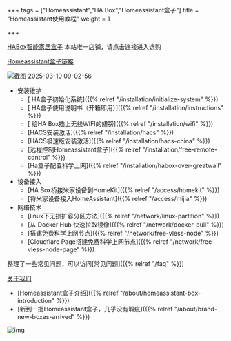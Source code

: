 +++
tags = ["Homeassistant","HA Box","Homeassistant盒子"]
title = "Homeassistant使用教程"
weight = 1

+++

[HABox智能家居盒子](https://www.goofish.com/personal?userId=2209420746666) 本站唯一店铺，请点击连接进入选购

[Homeassistant盒子链接](https://www.goofish.com/item?id=868904979582&categoryId=50023914)

![截图 2025-03-10 09-02-56](https://pic.456766.xyz/20250310092729679.png)



- 安装维护
  - [ HA盒子初始化系统]({{% relref "/installation/initialize-system" %}})
  - [ HA盒子使用说明书（开箱即用）]({{% relref "/installation/instructions" %}})
  - [ 给HA Box插上无线WIFI的翅膀]({{% relref "/installation/wifi" %}})
  - [HACS安装激活]({{% relref "/installation/hacs" %}})
  - [HACS极速版安装激活]({{% relref "/installation/hacs-china" %}})
  - [远程控制Homeassistant盒子]({{% relref "/installation/free-remote-control" %}})
  - [Ha盒子配置科学上网]({{% relref "/installation/habox-over-greatwall" %}})
- 设备接入
  - [HA Box桥接米家设备到HomeKit]({{% relref "/access/homekit" %}})
  - [将米家设备接入HomeAssistant]({{% relref "/access/mijia" %}})
- 网络技术
  - [linux下无损扩容分区方法]({{% relref "/network/linux-partition" %}})
  - [从 Docker Hub 快速拉取镜像]({{% relref "/network/docker-pull" %}})
  - [搭建免费科学上网节点]({{% relref "/network/free-vless-node" %}})
  - [Cloudflare Page搭建免费科学上网节点]({{% relref "/network/free-vless-node-page" %}})

整理了一些常见问题，可以访问[常见问题]({{% relref "/faq" %}})

[关于我们](https://www.ha-box.xyz/about/index.html)

- [Homeassistant盒子介绍]({{% relref "/about/homeassistant-box-introduction" %}})
- [新到一批Homeassistant盒子，几乎没有瑕疵]({{% relref "/about/brand-new-boxes-arrived" %}})



![img](https://pic.456766.xyz/typora/qrcode_1733795762228-574x1024.png)
